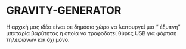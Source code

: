 # GRAVITY-GENERATOR
Η αρχική μας ιδέα είναι σε δημόσιο χώρο να λειτουργεί μια “ έξυπνη” μπαταρία βαρύτητας η οποία να τροφοδοτεί θύρες USB για φόρτιση τηλεφώνων και όχι μόνο. 
